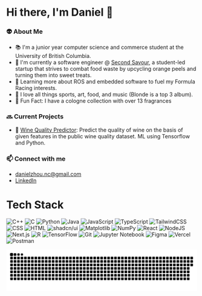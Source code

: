 Hi there, I'm Daniel 👋
==================================================================================================
### 👽 About Me
- 📚 I'm a junior year computer science and commerce student at the University of British Columbia.
- 🍊 I'm currently a software engineer @ [Second Savour](https://www.secondsavour.ca/), a student-led startup that strives to combat food waste by upcycling orange peels and turning them into sweet treats.
- 🌱 Learning more about ROS and embedded software to fuel my Formula Racing interests.
- 🎸 I love all things sports, art, food, and music (Blonde is a top 3 album). 
- 💫 Fun Fact: I have a cologne collection with over 13 fragrances

### 🔜 Current Projects
- 🍷 [Wine Quality Predictor](https://github.com/manggo-cd/WineQualityPredictor): Predict the quality of wine on the basis of given features in the public wine quality dataset. ML using Tensorflow and Python.

### 📫 Connect with me 
- danielzhou.nc@gmail.com
- [LinkedIn](https://www.linkedin.com/in/dzhou05/)

Tech Stack
==================================================================================================

![C++](https://img.shields.io/badge/c++-%2300599C.svg?style=for-the-badge&logo=c%2B%2B&logoColor=white)
![C](https://img.shields.io/badge/c-%2300599C.svg?style=for-the-badge&logo=c&logoColor=white)
![Python](https://img.shields.io/badge/python-3670A0?style=for-the-badge&logo=python&logoColor=ffdd54)
![Java](https://img.shields.io/badge/java-%23ED8B00.svg?style=for-the-badge&logo=openjdk&logoColor=white)
![JavaScript](https://img.shields.io/badge/javascript-%23323330.svg?style=for-the-badge&logo=javascript&logoColor=%23F7DF1E)
![TypeScript](https://img.shields.io/badge/typescript-%23007ACC.svg?style=for-the-badge&logo=typescript&logoColor=white)
![TailwindCSS](https://img.shields.io/badge/tailwindcss-%2338B2AC.svg?style=for-the-badge&logo=tailwind-css&logoColor=white) 
![CSS](https://img.shields.io/badge/CSS-1572B6?style=for-the-badge&logo=css3&logoColor=fff)
![HTML](https://img.shields.io/badge/HTML-%23E34F26.svg?style=for-the-badge&logo=html5&logoColor=white)
![shadcn/ui](https://img.shields.io/badge/shadcn%2Fui-000?style=for-the-badge&logo=shadcnui&logoColor=fff)
![Matplotlib](https://custom-icon-badges.demolab.com/badge/Matplotlib-71D291?style=for-the-badge&logo=matplotlib&logoColor=fff)
![NumPy](https://img.shields.io/badge/numpy-%23013243.svg?style=for-the-badge&logo=numpy&logoColor=white)
![React](https://img.shields.io/badge/react-%2320232a.svg?style=for-the-badge&logo=react&logoColor=%2361DAFB)
![NodeJS](https://img.shields.io/badge/node.js-6DA55F?style=for-the-badge&logo=node.js&logoColor=white)
![Next.js](https://img.shields.io/badge/Next.js-black?style=for-the-badge&logo=next.js&logoColor=white)
![R](https://img.shields.io/badge/R-%23276DC3.svg?style=for-the-badge&logo=r&logoColor=white)
![TensorFlow](https://img.shields.io/badge/TensorFlow-%23FF6F00.svg?style=for-the-badge&logo=TensorFlow&logoColor=white)
![Git](https://img.shields.io/badge/git-%23F05033.svg?style=for-the-badge&logo=git&logoColor=white)
![Jupyter Notebook](https://img.shields.io/badge/jupyter-%23FA0F00.svg?style=for-the-badge&logo=jupyter&logoColor=white)
![Figma](https://img.shields.io/badge/Figma-F24E1E?style=for-the-badge&logo=figma&logoColor=white)
![Vercel](https://img.shields.io/badge/Vercel-%23000000.svg?style=for-the-badge&logo=vercel&logoColor=white)
![Postman](https://img.shields.io/badge/Postman-FF6C37?style=for-the-badge&logo=postman&logoColor=white) 


<picture>
  <source media="(prefers-color-scheme: dark)" srcset="https://raw.githubusercontent.com/fegicochen/fegicochen/output/github-snake-dark.svg" />
  <source media="(prefers-color-scheme: light)" srcset="https://raw.githubusercontent.com/manggo-cd/manggo-cd/output/github-snake.svg" />
  <img alt="github-snake" src="https://raw.githubusercontent.com/manggo-cd/manggo-cd/output/github-snake.svg" />
</picture>

